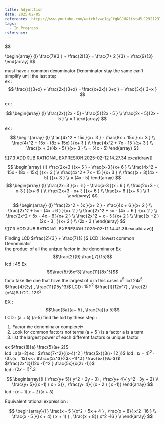 ```yaml
---
title: Adjunction
date: 2025-02-05
references: https://www.youtube.com/watch?v=c1qyCfqNGJU&list=PLC292123722B1B450&index=13
tags:
  - In_Progress
reference:
---
```

$$

\begin{array} {l}
\frac{7}{3 } +  \frac{2}{3}  =  \frac{7+  2 }{3}   = \frac{9}{3}
\end{array} 
$$


must have a  common denominator 
Denominator stay the same can't simplify until the last step  
ex :  
$$
\frac{x}{3+x} + \frac{2x}{3+x} = \frac{x+2x}{ 3+x }   = \frac{3x}{ 3+x } 
$$

ex :  

$$
\begin{array} {l}
 \frac{2x}{2x - 5}  -  \frac{5}{2x - 5  }  \\
\frac{2x - 5}{2x - 5  }    \\
 = 1  
\end{array} 
$$


ex : 


$$
\begin{array} {l}
 \frac{4x^2 +  15x }{x+ 3 }  -  \frac{8x +  15x }{x+ 3 } \\
 \frac{4x^2 +  15x - (8x +  15x) }{x+ 3 }       \\
 \frac{4x^2 +  7x  - 15  }{x+ 3 }       \\ 
  \frac{(x  + 3)(4x - 5)  }{x+ 3 }       \\  
= (4x - 5)
\end{array} 
$$

![[7.3 ADD SUB  RATIONAL  EXPRESION 2025-02-12 14.27.34.excalidraw]] 

$$
\begin{array} {l}
 \frac{2x+3   }{x+ 6  }  -  \frac{x-3 }{x+ 6 } \\
 \frac{4x^2 +  15x - (8x +  15x) }{x+ 3 }       \\
 \frac{4x^2 +  7x  - 15  }{x+ 3 }       \\ 
  \frac{(x  + 3)(4x - 5)  }{x+ 3 }       \\  
= (4x - 5)
\end{array} 
$$
$$
\begin{array} {l}
 \frac{2x+3   }{x+ 6  }  -  \frac{x-3 }{x+ 6 } \\
 \frac{2x+3   - ( x-3 )  }{x+ 6  }  \\
 \frac{2x+3   -  x+  3   }{x+ 6  }   \\
 \frac{x+   6  }{x+ 6   }  \\
 1 
\end{array} 
$$ 

$$
\begin{array} {l}
 \frac{2x^2  +  5x     }{x+ 2 }  -  \frac{4x +   6  }{x+ 2 } \\
 \frac{2x^2  +  5x - (4x +   6  )     }{x+ 2 } \\
 \frac{2x^2  +  5x - (4x +   6  )     }{x+ 2 } \\  
 \frac{2x^2  +  5x - 4x -  6       }{x+ 2 }  \\
 \frac{2x^2  +  x  -  6       }{x+ 2 }     \\
 \frac{(x +2  ) (2x - 3 )   }{x+ 2 }    \\
 (2x - 3 )  
\end{array} 
$$
![[7.3 ADD SUB  RATIONAL  EXPRESION 2025-02-12 14.42.36.excalidraw]] 


Finding LCD $\frac{2}{3 }    +  \frac{7}{8 }$
LCD : lowest common Denominator  
the product of all the unique factor in the denominator 
Ex  $$\frac{2}{9} \frac{,7}{15}$$
lcd : 45 
Ex  $$\frac{5}{6x^3} \frac{11}{8x^5}$$
for x take the one that have  the largest of x in this cases $x^5$
lcd  $24x^5$
$\frac{4}{3y}   ,  \frac{11}{15y^3}$ LCD  :  $15Y^2$
$\frac{1}{12x^7}   ,  \frac{2}{x^4}$ LCD  :  $12X^2$

EX :  
$$\frac{3a}{a+ 5} ,  \frac{7a}{a-5}$$ 
LCD :  (a + 5) (a-5)
find the lcd by these step : 
1. Factor the denominator completely 
2. Look for common factors  not terms (a +  5  ) is a factor a is a term 
3. list the largest  power of each different factors or  unique factor  

ex     $\frac{8}{a} \frac{5}{a+ 2}$  
lcd :  a(a+2) 
ex : $\frac{7x^2}{(x-4)^2 } \frac{5x}{3(x- 12 )}$ 
lcd :  $(x-4)^2\cdot(3).(x-12)$ 
ex :  $\frac{2x^3}{(2x -1)^2 }  \frac{5x}{6x-3}$  
 $\frac{2x^3}{(2x -1)^2 }  \frac{5x}{x(2x  -1)}$  
 lcd :  $(2x-1)^2 .3$ 


$$
\begin{array}{l }
\frac{y+ 5}{ y^2 + 2y  -  3}  ,
\frac{y+ 4}{ y^2  - 3y + 2}  \\
\frac{y+ 5}{(x -1) ( x + 3)}  ,
\frac{y+ 4}{ (x - 2 ) ( x -1)} 
\end{array}
$$ 
lcd :  $(x-1) ( x-2) (x+ 3)$

Equivalent  rational expression : 

$$
\begin{array}{l }
\frac{x  - 5 }{x^2   +  5x +  4 }  ,
\frac{x +  8}{ x^2 -16 }  \\
\frac{x  - 5 }{(x  + 4) ( x + 1) }  ,
\frac{x +  8}{ x^2 -16 }  \\ 
\end{array}
$$